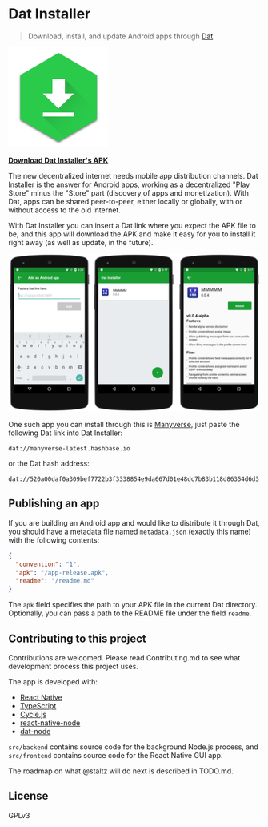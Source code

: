 # Dat Installer

> Download, install, and update Android apps through [Dat](https://datproject.org/)

![icon](./icon.png)

**[Download Dat Installer's APK](https://github.com/staltz/dat-installer/releases)**

The new decentralized internet needs mobile app distribution channels. Dat Installer is the answer for Android apps, working as a decentralized "Play Store" minus the "Store" part (discovery of apps and monetization). With Dat, apps can be shared peer-to-peer, either locally or globally, with or without access to the old internet.

With Dat Installer you can insert a Dat link where you expect the APK file to be, and this app will download the APK and make it easy for you to install it right away (as well as update, in the future).

![screenshots](./screenshots.png)

One such app you can install through this is [Manyverse](https://gitlab.com/staltz/manyverse), just paste the following Dat link into Dat Installer:

```
dat://manyverse-latest.hashbase.io
```

or the Dat hash address:

```
dat://520a00daf0a309bef7722b3f3338854e9da667d01e48dc7b83b118d86354d6d3
```

## Publishing an app

If you are building an Android app and would like to distribute it through Dat, you should have a metadata file named `metadata.json` (exactly this name) with the following contents:

```json
{
  "convention": "1",
  "apk": "/app-release.apk",
  "readme": "/readme.md"
}
```

The `apk` field specifies the path to your APK file in the current Dat directory. Optionally, you can pass a path to the README file under the field `readme`.

## Contributing to this project

Contributions are welcomed. Please read Contributing.md to see what development process this project uses.

The app is developed with:

- [React Native](http://facebook.github.io/react-native)
- [TypeScript](http://www.typescriptlang.org/)
- [Cycle.js](https://cycle.js.org)
- [react-native-node](https://github.com/staltz/react-native-node)
- [dat-node](https://github.com/datproject/dat-node)

`src/backend` contains source code for the background Node.js process, and `src/frontend` contains source code for the React Native GUI app.

The roadmap on what @staltz will do next is described in TODO.md.

## License

GPLv3
